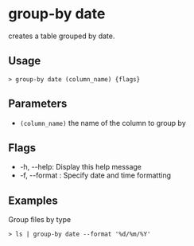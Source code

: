 # group-by date
creates a table grouped by date.

## Usage
```shell
> group-by date (column_name) {flags} 
 ```

## Parameters
* `(column_name)` the name of the column to group by

## Flags
* -h, --help: Display this help message
* -f, --format <string>: Specify date and time formatting

## Examples
  Group files by type
```shell
> ls | group-by date --format '%d/%m/%Y'
 ```

